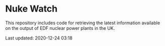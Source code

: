 # Nuke Watch

This repository includes code for retrieving the latest information available on the output of EDF nuclear power plants in the UK.

Last updated: 2020-12-24 03:18